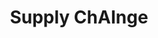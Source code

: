 ---
hackday: 27-london
title: Supply ChAInge
summary: 'An AI enabled cross sector platform that allows more accurate, reliable
  and live information for medicine supply chains'
thumbnail: supply_chainge.png
team:
- Tanzil Parkar
- Qasim Malik
- Yijuan Li(Juju)
- Portia Eze
about: 'Background:

  The healthcare supply chain involves multiple stakeholders, including suppliers,
  manufacturers, wholesalers, health providers (hospitals, pharmacies, GP practices),
  and patients. There are also governmental departments involved, such as NHS England,
  UKHSA, MHRA, and local authorities.


  Unmet Needs:

  1. Patients face delays in treatment, resulting in delays to treatment, inappropriate
  self-medication and hospitalisations.

  2. Prescribers across primary and secondary care often lack awareness of medicine
  stock and alternatives.

  3. Discord between pharmacy and clinicians due to supply chain issues.

  4. Inappropriate stockpiling and wastage by pharmacies and wholesalers.

  5. Poor communication between governmental bodies and health bodies.

  6. Wholesalers face challenges with steady supply and logistics.

  7. Manufacturers struggle with quality assurance and streamlined communication.


  Proposed Solution: (Supply ChAInge)


  An agile cross-sector user interface that allows communication between pharmacies,
  wholesalers, and manufacturers, enabling health professionals to deliver timely,
  safe & cost-effective care for patients. The platform would include features such
  as:

  1. listing alternatives and modelling impact.

  2. Flagging supply chain issues (Red, Amber, Green system).

  3. Secure communication between stakeholders.

  4. Price transparency (for pharmacies, hospitals  & government bodies only).

  5. Two-way communication.

  6. Historical price tracking (for pharmacies, hospitals  & government bodies only).


  Methods:


  The document doesn''t explicitly outline methods, but it suggests using AI/ML tools
  to map pathways and processes before and after implementation.


  Impact:


  The solution aims to:

  1. Optimise medicine use

  2. Reduce waste and inefficiency

  3. Improve patient outcomes

  4. Enable innovation in the healthcare supply chain


  Timeline:


  No specific timeline is provided in the document.



  Future Plans:

  1. Clinical decision support (2b medical device)

  2. Patient Portal

  3. Patient Ratings'
links:
  presentation: https://docs.google.com/presentation/d/1bYinJVDOvJeS4idGvlz9n3QzqP0AvD2yK_5PKiRMjac/edit?usp=sharing
---
